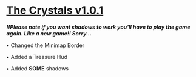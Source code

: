 # <b>[The Crystals v1.0.1](https://drive.google.com/file/d/1Fr2Sb8pJ7cUN5RAWBXC8vjuUJ277KZjv/view?usp=sharing)</b>

<b><i>!!Please note if you want shadows to work you'll have to play the game again. Like a new game!! Sorry...</i></b>
  
•	Changed the Minimap Border
  
•	Added a Treasure Hud

•	Added <b>SOME</b> shadows 
